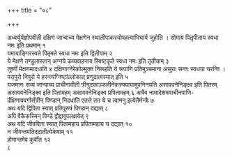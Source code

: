 +++
title = "०८"

+++

 

अध्वर्युर्यज्ञोपवीती दक्षिणं जान्वाच्य मेक्षणेन
स्थालीपाकस्योपहत्याभिघार्य
जुहोति । सोमाय पितृपीताय स्वधा नमः इति प्रथमाम् १   
यमायाङ्गिरस्वते
पितृमते स्वधा नमः इति द्वितीयाम् २   
ये मेक्षणे
तण्डुलास्तान् अग्नये कव्यवाहनाय स्विष्टकृते
स्वधा नमः इति तृतीयाम् ३   
तूष्णीं मेक्षणमादधाति ४
दक्षिणाग्नेरेकोल्मुक्तं निरूहति ये
रूपाणि प्रतिमुञ्चमाना असुराः सन्तः स्वधया चरन्ति । परापुरो निपुरो ये
हरन्त्यग्निष्टांल्लोकात् प्रणुदात्वस्मात् इति ५   
यजमानः सव्यं जान्वाच्य
प्राचीनावीती त्रीनुदकाञ्जलीनेकस्फ्यायामुपनिनयति असाववनेनिङ्क्ष्व इति
पितरम् असाववनेनिङ्क्ष्व इति पितामहम् असाववनेनिङ्क्ष्व प्रपितामहम् ६
अत्रैव नामादेशमवाचीनपाणि-र्दक्षिणापवर्गास्ँत्रीन् पिण्डान्
निदधाति एतत्ते तत ये च त्वामनु इत्येतैर्मन्त्रैः ७   
अथ यदि द्विपिता
स्यात् प्रतिपूरुषं पिण्डान् दद्यात् ८   
अपि वैकैकस्मिन् पिण्डे
द्वौद्वावुपलक्षयेत् ९   
अथ यदि जीवपिता स्यात् पितामहाय प्रपितामहाय
च दद्यात् १०   
न जीवन्तमतिददातीत्येकेषाम् ११   
होमान्तमेव कुर्वीत १२   
८
